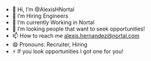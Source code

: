 - 👋 Hi, I’m @AlexisHNortal
- 👀 I’m Hiring Engineers
- 🌱 I’m currently Working in Nortal
- 💞️ I’m looking people that want to seek opportunities!
- 📫 How to reach me alexis.hernandez@nortal.com
- 😄 Pronouns: Recruiter, Hiring
- ⚡ If you look opportunities I got one for you!

<!---
AlexisHNortal/AlexisHNortal is a ✨ special ✨ repository because its `README.md` (this file) appears on your GitHub profile.
You can click the Preview link to take a look at your changes.
--->
